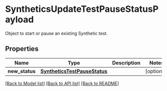 # SyntheticsUpdateTestPauseStatusPayload

Object to start or pause an existing Synthetic test.

## Properties
Name | Type | Description | Notes
------------ | ------------- | ------------- | -------------
**new_status** | [**SyntheticsTestPauseStatus**](SyntheticsTestPauseStatus.md) |  | [optional] 

[[Back to Model list]](README.md#documentation-for-models) [[Back to API list]](README.md#documentation-for-api-endpoints) [[Back to README]](README.md)


